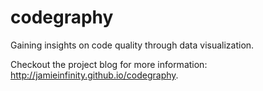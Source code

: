 codegraphy
==========

Gaining insights on code quality through data visualization.

Checkout the project blog for more information: http://jamieinfinity.github.io/codegraphy.

